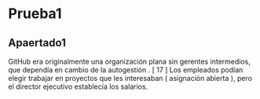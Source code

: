 # Prueba1
## Apaertado1
GitHub era originalmente una organización plana sin gerentes intermedios, que dependía en cambio de la autogestión . [ 17 ] Los empleados podían elegir trabajar en proyectos que les interesaban ( asignación abierta ), pero el director ejecutivo establecía los salarios. 
